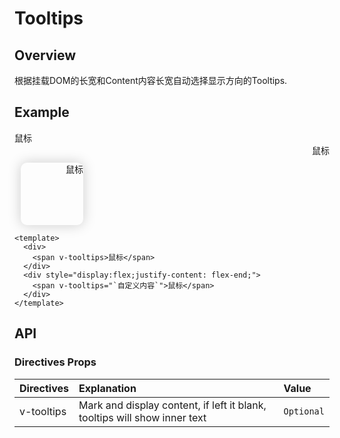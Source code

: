 # Tooltips
## Overview
 根据挂载DOM的长宽和Content内容长宽自动选择显示方向的Tooltips.
## Example

  <div>
    <span v-tooltips>鼠标</span>
  </div> 
  <div 
  style="display:flex;
        justify-content:flex-end;">
    <span v-tooltips="`自定义内容`">鼠标</span>
  </div>  
  <div v-tooltips="`自定义内容`" 
  style="display:flex;
        justify-content: flex-end;width:100px;
        height:100px;
        box-shadow:0 0 20px #ccc;
        border-radius:10px;
        margin:10px">
  鼠标
  </div> 

```vue
<template>
  <div>
    <span v-tooltips>鼠标</span>
  </div>
  <div style="display:flex;justify-content: flex-end;">
    <span v-tooltips="`自定义内容`">鼠标</span>
  </div>
</template>
```
## API

### Directives Props
|Directives|Explanation|Value|
|:----------|:-----------|:------------|
|v-tooltips|Mark and display content, if left it blank, tooltips will show inner text | `Optional` | 